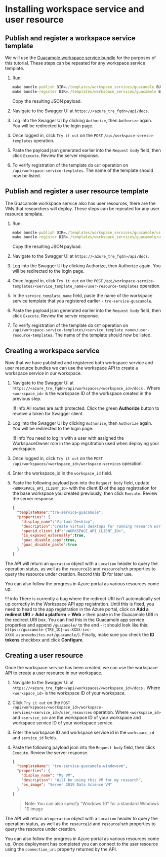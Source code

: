 # Installing workspace service and user resource

## Publish and register a workspace service template

We will use the [Guacamole workspace service bundle](./tre-templates/workspace-services/guacamole.md) for the purposes of this tutorial. These steps can be repeated for any workspace service template.

1. Run:

    ```cmd
    make bundle-publish DIR=./templates/workspace_services/guacamole BUNDLE_TYPE=workspace_service
    make bundle-register DIR=./templates/workspace_services/guacamole BUNDLE_TYPE=workspace_service
    ```

    Copy the resulting JSON payload.

1. Navigate to the Swagger UI at `https://<azure_tre_fqdn>/api/docs`.

1. Log into the Swagger UI by clicking `Authorize`, then `Authorize` again. You will be redirected to the login page.

1. Once logged in, click `Try it out` on the `POST` `/api/workspace-service-templates` operation.

1. Paste the payload json generated earlier into the `Request body` field, then click `Execute`. Review the server response.

1. To verify registration of the template do `GET` operation on `/api/workspace-service-templates`. The name of the template should now be listed.

## Publish and register a user resource template

The Guacamole workspace service also has user resources, there are the VMs that researchers will deploy. These steps can be repeated for any user resource template.

1. Run:

    ```cmd
    make bundle-publish DIR=./templates/workspace_services/guacamole/user_resources/guacamole-azure-windowsvm BUNDLE_TYPE=user_resource
    make bundle-register DIR=./templates/workspace_services/guacamole/user_resources/guacamole-azure-windowsvm BUNDLE_TYPE=user_resource
    ```

    Copy the resulting JSON payload.

1. Navigate to the Swagger UI at `https://<azure_tre_fqdn>/api/docs`.

1. Log into the Swagger UI by clicking Authorize, then Authorize again. You will be redirected to the login page.

1. Once logged in, click `Try it out` on the `POST` `/api/workspace-service-templates/<service_template_name>/user-resource-templates` operation.

1. In the `service_template_name` field, paste the name of the workspace service template that you registered earlier - `tre-service-guacamole`.

1. Paste the payload json generated earlier into the `Request body` field, then click `Execute`. Review the server response.

1. To verify registration of the template do `GET` operation on `/api/workspace-service-templates/<service_template_name>/user-resource-templates`. The name of the template should now be listed.

## Creating a workspace service

Now that we have published and registered both workspace service and user resource bundles we can use the workspace API to create a workspace service in our workspace.

1. Navigate to the Swagger UI at `https://<azure_tre_fqdn>/api/workspaces/<workspace_id>/docs` . Where `<workspace_id>` is the workspace ID of the workspace created in the previous step.

    !!! info
        All routes are auth protected. Click the green **Authorize** button to receive a token for Swagger client.

1. Log into the Swagger UI by clicking `Authorize`, then `Authorize` again. You will be redirected to the login page.

    !!! info
        You need to log in with a user with assigned the WorkspaceOwner role in the app regsitration used when deploying your workspace.

1. Once logged in, click `Try it out` on the `POST` `/api/workspaces/<workspace_id>/workspace-services` operation.

1. Enter the workspace_id in the `workspace_id` field.

1. Paste the following payload json into the `Request body` field, update `<WORKSPACE_API_CLIENT_ID>` with the client ID of the app registration for the base workspace you created previously, then click `Execute`. Review the server response.

    ```json
    {
      "templateName":"tre-service-guacamole",
      "properties": {
        "display_name":"Virtual Desktop",
        "description":"Create virtual desktops for running research workloads",
        "openid_client_id":"<WORKSPACE_API_CLIENT_ID>",
        "is_exposed_externally":true,
        "guac_disable_copy":true,
        "guac_disable_paste":true
      }
    }
    ```

The API will return an `operation` object with a `Location` header to query the operation status, as well as the `resourceId` and `resourcePath` properties to query the resource under creation. Record this ID for later use.

You can also follow the progress in Azure portal as various resources come up.

!!! info
    There is currently a bug where the redirect URI isn't automatically set up correctly in the Workspace API app registration.
    Until this is fixed, you need to head to the app registration in the Azure portal, click on **Add a redirect URI** > **Add a platform** > **Web** > then paste in the Guacamole URI in the redirect URI box.
    You can find this in the Guacamole app service properties and append `/guacamole/` to the end - it should look like this: `https://guacamole-{TRE_ID}-ws-XXXX-svc-XXXX.azurewebsites.net/guacamole/`). Finally, make sure you check the **ID tokens** checkbox and click **Configure**.

## Creating a user resource

Once the workspace service has been created, we can use the workspace API to create a user resource in our workspace.

1. Navigate to the Swagger UI at `https://<azure_tre_fqdn>/api/workspaces/<workspace_id>/docs` . Where `<workspace_id>` is the workspace ID of your workspace.

1. Click `Try it out` on the `POST` `/api/workspaces/<workspace_id>/workspace-services/<service_id>/user_resources` operation. Where `<workspace_id>` and `<service_id>` are the workspace ID of your workspace and workspace service ID of your workspace service.

1. Enter the workspace ID and workspace service id in the `workspace_id` and `service_id` fields.

1. Paste the following payload json into the `Request body` field, then click `Execute`. Review the server response.

    ```json
    {
      "templateName": "tre-service-guacamole-windowsvm",
      "properties": {
        "display_name": "My VM",
        "description": "Will be using this VM for my research",
        "os_image": "Server 2019 Data Science VM"
      }
    }
    ```

    > Note: You can also specify "Windows 10" for a standard Windows 10 image

The API will return an `operation` object with a `Location` header to query the operation status, as well as the `resourceId` and `resourcePath` properties to query the resource under creation.

You can also follow the progress in Azure portal as various resources come up. Once deployment has completed you can connect to the user resource using the `connection_uri` property returned by the API.
